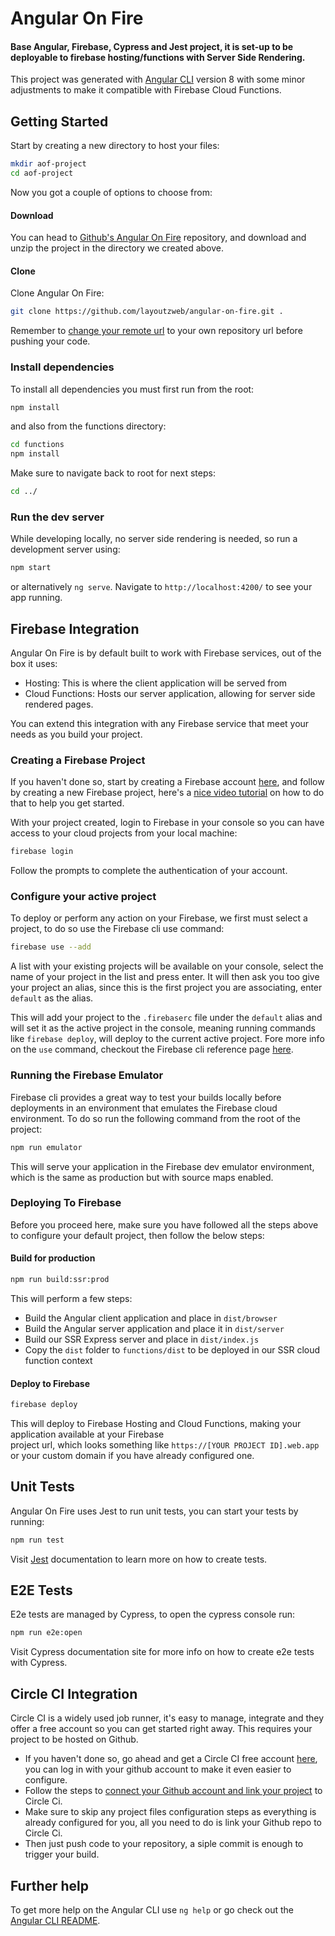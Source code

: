 
# Angular On Fire
#### Base Angular, Firebase, Cypress and Jest project, it is set-up to be deployable to firebase hosting/functions with Server Side Rendering.  
  
This project was generated with [Angular CLI](https://github.com/angular/angular-cli) version 8 with some minor adjustments to make it compatible with Firebase Cloud Functions.  
  
  
## Getting Started  

Start by creating a new directory to host your files:
```bash
mkdir aof-project
cd aof-project
```
Now you got a couple of options to choose from:

#### Download
You can head to [Github's Angular On Fire](https://github.com/layoutzweb/angular-on-fire) repository, and download and unzip the project in the directory we created above.

#### Clone
Clone Angular On Fire:  
```bash  
git clone https://github.com/layoutzweb/angular-on-fire.git .
```   
Remember to [change your remote url](https://help.github.com/en/articles/changing-a-remotes-url) to your own repository url before pushing your code.

### Install dependencies  
To install all dependencies you must first run from the root:  
```bash  
npm install
```
and also from the functions directory:  
```bash  
cd functions
npm install
```  
Make sure to navigate back to root for next steps:  
```bash  
cd ../
```      
  
### Run the dev server  
While developing locally, no server side rendering is needed, so run a development server using:      
```bash  
npm start
``` 
or alternatively `ng serve`. Navigate to `http://localhost:4200/` to see your app running.  

  
## Firebase Integration  
Angular On Fire is by default built to work with Firebase services, out of the box it uses:  
- Hosting: This is where the client application will be served from  
- Cloud Functions: Hosts our server application, allowing for server side rendered pages.

You can extend this integration with any Firebase service that meet your needs as you build your project.  

### Creating a Firebase Project
If you haven't done so, start by creating a Firebase account [here](https://firebase.google.com/ "Google Firebase"), and follow by creating a new Firebase project, here's a  [nice video tutorial](https://www.youtube.com/watch?v=6juww5Lmvgo "Creating your first project on Google Firebase") on how to do that to help you get started.

With your project created, login to Firebase in your console so you can have access to your cloud projects from your local machine:
```bash
firebase login
```
Follow the prompts to complete the authentication of your account.

### Configure your active project
To deploy or perform any action on your Firebase, we first must select a project, to do so use the Firebase cli use command:
```bash
firebase use --add
```
A list with your existing projects will be available on your console, select the name of your project in the list and press enter.
It will then ask you too give your project an alias, since this is the first project you are associating, enter `default` as the alias.

This will add your project to the `.firebaserc` file under the `default` alias and will set it as the active project in the console, meaning running commands like `firebase deploy`, will deploy to the current active project.
Fore more info on the `use` command, checkout the Firebase cli reference page [here](https://firebase.google.com/docs/cli#add_a_project_alias).
  
### Running the Firebase Emulator  
Firebase cli provides a great way to test your builds locally before deployments in an environment that emulates the Firebase cloud environment. To do so run the following command from the root of the project:  
```bash  
npm run emulator
```  
This will serve your application in the Firebase dev emulator environment, which is the same as production but with source maps enabled. 
  
  
### Deploying To Firebase  
Before you proceed here, make sure you have followed all the steps above to configure your default project, then follow the below steps:
  
#### Build for production  
```bash  
npm run build:ssr:prod
```  
This will perform a few steps:

* Build the Angular client application and place in `dist/browser`
* Build the Angular server application and place it in `dist/server`
* Build our SSR Express server and place in `dist/index.js`
* Copy the `dist` folder to `functions/dist` to be deployed in our SSR cloud function context   
  
#### Deploy to Firebase  
```bash  
firebase deploy
```  
This will deploy to Firebase Hosting and Cloud Functions, making your application available at your Firebase  
project url, which looks something like `https://[YOUR PROJECT ID].web.app` or your custom domain if you have already configured one.  
  

## Unit Tests  
Angular On Fire uses Jest to run unit tests, you can start your tests by running:      
```bash
npm run test
``` 
Visit [Jest](https://jestjs.io/docs/en/getting-started) documentation to learn more on how to create tests.  
  
  
## E2E Tests  
E2e tests are managed by Cypress, to open the cypress console run:  
```bash
npm run e2e:open
```  
Visit Cypress documentation site for more info on how to create e2e tests with Cypress.  

## Circle CI Integration
Circle CI is a widely used job runner, it's easy to manage, integrate and they offer a free account so you can get started right away.
This requires your project to be hosted on Github.
-   If you haven't done so, go ahead and get a Circle CI free account  [here](https://circleci.com/integrations/github/ "Github & Circle Ci Integration"), you can log in with your github account to make it even easier to configure.
-   Follow the steps to  [connect your Github account and link your project](https://circleci.com/docs/2.0/getting-started/#setting-up-your-build-on-circleci "Setting up your build on Circle Ci")  to Circle Ci.
-   Make sure to skip any project files configuration steps as everything is already configured for you, all you need to do is link your Github repo to Circle Ci.
-   Then just push code to your repository, a siple commit is enough to trigger your build.


  
## Further help  
To get more help on the Angular CLI use `ng help` or go check out the [Angular CLI README](https://github.com/angular/angular-cli/blob/master/README.md).
